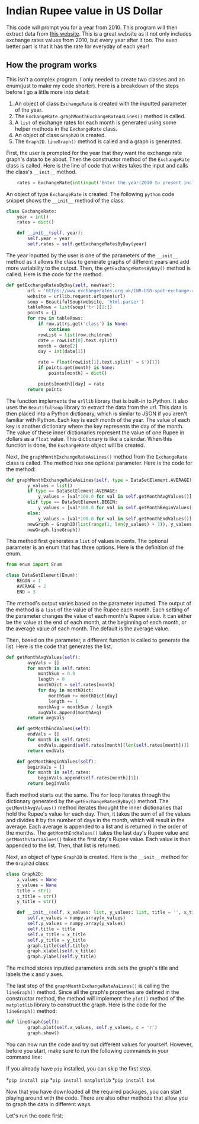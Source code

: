 # Indian Rupee value in US Dollar

This code will prompt you for a year from 2010. This program will then extract data from <a href = "https://www.exchangerates.org.uk/INR-USD-spot-exchange-rates-history-2010.html">this website</a>. This is a great website as it not only includes exchange rates values from 2010, but every year after it too. The even better part is that it has the rate for everyday of each year!

## How the program works

This isn't a complex program. I only needed to create two classes and an enum(just to make my code shorter). Here is a breakdown of the steps before I go a little more into detail:

1. An object of class `ExchangeRate` is created with the inputted parameter of the year.
2. The `ExchangeRate.graphMonthExchangeRateAsLines()` method is called.
3. A `list` of exchange rates for each month is generated using some helper methods in the `ExchangeRate` class.
4. An object of class `Graph2D` is created.
5. The `Graph2D.lineGraph()` method is called and a graph is generated.

First, the user is prompted for the year that they want the exchange rate graph's data to be about. Then the constructor method of the `ExchangeRate` class is called. Here is the line of code that writes takes the input and calls the class's `__init__` method.

```python
    rates = ExchangeRate(int(input('Enter the year(2010 to present inclusive): ')))
```

An object of type `ExchangeRate` is created. The following `python` code snippet shows the `__init__` method of the class.

```python
class ExchangeRate:
    year = int()
    rates = dict()

    def __init__(self, year):
        self.year = year
        self.rates = self.getExchangeRatesByDay(year)
```

The year inputted by the user is one of the parameters of the `__init__` method as it allows the class to generate graphs of different years and add more variability to the output. Then, the `getExchangeRatesByDay()` method is called. Here is the code for the method.

```python
def getExchangeRatesByDay(self, newYear):
        url = 'https://www.exchangerates.org.uk/INR-USD-spot-exchange-rates-history-' + str(newYear) + '.html'
        website = urllib.request.urlopen(url)
        soup = BeautifulSoup(website, 'html.parser')
        tableRows = list(soup('tr')[1:])
        points = {}
        for row in tableRows:
            if row.attrs.get('class') is None:
                continue
            rowList = list(row.children)
            date = rowList[0].text.split()
            month = date[2]
            day = int(date[1])

            rate = float(rowList[1].text.split(' = $')[1])
            if points.get(month) is None:
                points[month] = dict()

            points[month][day] = rate
        return points
```

The function implements the `urllib` library that is built-in to Python. It also uses the `BeautifulSoup` library to extract the data from the url. This data is then placed into a Python dictionary, which is similar to JSON if you aren't familiar with Python. Each key is each month of the year. The value of each key is another dictionary where the key represents the day of the month. The value of these inner dictionaries represent the value of one Rupee in dollars as a `float` value. This dictionary is like a calendar. When this function is done, the `ExchangeRate` object will be created.

Next, the `graphMonthExchangeRateAsLines()` method from the `ExchangeRate` class is called. The method has one optional parameter. Here is the code for the method:

```python
def graphMonthExchangeRateAsLines(self, type = DataSetElement.AVERAGE):
        y_values = list()
        if type == DataSetElement.AVERAGE:
            y_values = [val*100.0 for val in self.getMonthAvgValues()]
        elif type == DataSetElement.BEGIN:
            y_values = [val*100.0 for val in self.getMonthBeginValues()]
        else:
            y_values = [val*100.0 for val in self.getMonthEndValues()]
        newGraph = Graph2D(list(range(1, len(y_values) + 1)), y_values, 'INR to USD Exchange Rates in ' + str(self.year), "Month", 'One Rupee In Dollars(cents)')
        newGraph.lineGraph()
```

This method first generates a `list` of values in cents. The optional parameter is an enum that has three options. Here is the definition of the enum.

```python
from enum import Enum

class DataSetElement(Enum):
    BEGIN = 1
    AVERAGE = 2
    END = 3
```

The method's output varies based on the parameter inputted. The output of the method is a `list` of the value of the Rupee each month. Each setting of the parameter changes the value of each month's Rupee value. It can either be the value at the end of each month, at the beginning of each month, or the average value of each month. The default is the average value.

Then, based on the parameter, a different function is called to generate the list. Here is the code that generates the list.

```python
def getMonthAvgValues(self):
        avgVals = []
        for month in self.rates:
            monthSum = 0.0
            length = 0
            monthDict = self.rates[month]
            for day in monthDict:
                monthSum += monthDict[day]
                length += 1
            monthAvg = monthSum / length
            avgVals.append(monthAvg)
        return avgVals

    def getMonthEndValues(self):
        endVals = []
        for month in self.rates:
            endVals.append(self.rates[month][len(self.rates[month])])
        return endVals

    def getMonthBeginValues(self):
        beginVals = []
        for month in self.rates:
            beginVals.append(self.rates[month][1])
        return beginVals
```

Each method starts out the same. The `for` loop iterates through the dictionary generated by the `getExchangeRatesByDay()` method.  The `getMonthAvgValues()` method iterates throught the inner dictionaries that hold the Rupee's value for each day. Then, it takes the sum of all the values and divides it by the number of days in the month, which will result in the average. Each average is appended to a list and is returned in the order of the months. The `getMonthEndValues()` takes the last day's Rupee value and `getMonthStartValues()` takes the first day's Rupee value. Each value is then appended to the list. Then, that list is returned.

Next, an object of type `Graph2D` is created. Here is the `__init__` method for the `Graph2d` class:

```python
class Graph2D:
    x_values = None
    y_values = None
    title = str()
    x_title = str()
    y_title = str()

    def __init__(self, x_values: list, y_values: list, title = '', x_title = '', y_title = ''):
        self.x_values = numpy.array(x_values)
        self.y_values = numpy.array(y_values)
        self.title = title
        self.x_title = x_title
        self.y_title = y_title
        graph.title(self.title)
        graph.xlabel(self.x_title)
        graph.ylabel(self.y_title)
```

The method stores inputted parameters ands sets the graph's title and labels the x and y axes. 

The last step of the `graphMonthExchangeRateAsLines()` is calling the `lineGraph()` method. Since all the graph's properties are defined in the constructor method, the method will implement the `plot()` method of the `matplotlib` library to construct the graph. Here is the code for the `lineGraph()` method:

```python
def lineGraph(self):
        graph.plot(self.x_values, self.y_values, c = 'r')
        graph.show()
```

You can now run the code and try out different values for yourself. However, before you start, make sure to run the following commands in your command line:

If you already have `pip` installed, you can skip the first step.

*`pip install pip`
*`pip install matplotlib`
*`pip install bs4`

Now that you have downloaded all the required packages, you can start playing around with the code. There are also other methods that allow you to graph the data in different ways.

Let's run the code first:


